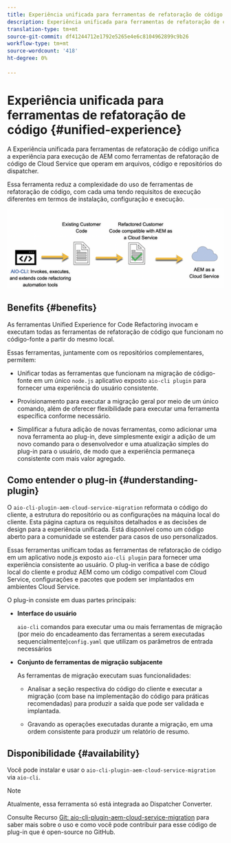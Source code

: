 ```yaml
---
title: Experiência unificada para ferramentas de refatoração de código
description: Experiência unificada para ferramentas de refatoração de código
translation-type: tm+mt
source-git-commit: df41244712e1792e5265e4e6c8104962899c9b26
workflow-type: tm+mt
source-wordcount: '418'
ht-degree: 0%

---
```



# Experiência unificada para ferramentas de refatoração de código {#unified-experience}

A Experiência unificada para ferramentas de refatoração de código unifica a experiência para execução de AEM como ferramentas de refatoração de código de Cloud Service que operam em arquivos, código e repositórios do dispatcher.

Essa ferramenta reduz a complexidade do uso de ferramentas de refatoração de código, com cada uma tendo requisitos de execução diferentes em termos de instalação, configuração e execução.

![imagem](/help/move-to-cloud-service/assets/unified-1.png)

## Benefits {#benefits}

As ferramentas Unified Experience for Code Refactoring invocam e executam todas as ferramentas de refatoração de código que funcionam no código-fonte a partir do mesmo local.

Essas ferramentas, juntamente com os repositórios complementares, permitem:

* Unificar todas as ferramentas que funcionam na migração de código-fonte em um único `node.js` aplicativo exposto `aio-cli plugin` para fornecer uma experiência do usuário consistente.

* Provisionamento para executar a migração geral por meio de um único comando, além de oferecer flexibilidade para executar uma ferramenta específica conforme necessário.

* Simplificar a futura adição de novas ferramentas, como adicionar uma nova ferramenta ao plug-in, deve simplesmente exigir a adição de um novo comando para o desenvolvedor e uma atualização simples do plug-in para o usuário, de modo que a experiência permaneça consistente com mais valor agregado.

## Como entender o plug-in {#understanding-plugin}

O `aio-cli-plugin-aem-cloud-service-migration` reformata o código do cliente, a estrutura do repositório ou as configurações na máquina local do cliente. Esta página captura os requisitos detalhados e as decisões de design para a experiência unificada.
Está disponível como um código aberto para a comunidade se estender para casos de uso personalizados.

Essas ferramentas unificam todas as ferramentas de refatoração de código em um aplicativo node.js exposto `aio-cli plugin` para fornecer uma experiência consistente ao usuário. O plug-in verifica a base de código local do cliente e produz AEM como um código compatível com Cloud Service, configurações e pacotes que podem ser implantados em ambientes Cloud Service.

O plug-in consiste em duas partes principais:

* **Interface do usuário**

   `aio-cli` comandos para executar uma ou mais ferramentas de migração (por meio do encadeamento das ferramentas a serem executadas sequencialmente)`config.yaml` que utilizam os parâmetros de entrada necessários

* **Conjunto de ferramentas de migração subjacente**

   As ferramentas de migração executam suas funcionalidades:

   * Analisar a seção respectiva do código do cliente e executar a migração (com base na implementação do código para práticas recomendadas) para produzir a saída que pode ser validada e implantada.

   * Gravando as operações executadas durante a migração, em uma ordem consistente para produzir um relatório de resumo.

## Disponibilidade {#availability}

Você pode instalar e usar o `aio-cli-plugin-aem-cloud-service-migration` via `aio-cli`.

>[!NOTE]
>Atualmente, essa ferramenta só está integrada ao Dispatcher Converter.

Consulte Recurso [Git: aio-cli-plugin-aem-cloud-service-migration](https://github.com/adobe/aio-cli-plugin-aem-cloud-service-migration) para saber mais sobre o uso e como você pode contribuir para esse código de plug-in que é open-source no GitHub.

